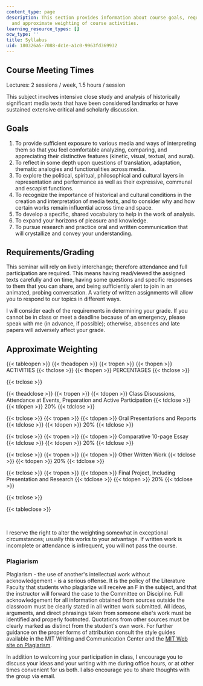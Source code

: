 ```yaml
---
content_type: page
description: This section provides information about course goals, requirements, grading,
  and approximate weighting of course activities.
learning_resource_types: []
ocw_type: ''
title: Syllabus
uid: 180326a5-7088-dc1e-a1c0-9963fd369932
---
```


Course Meeting Times
--------------------

Lectures: 2 sessions / week, 1.5 hours / session

This subject involves intensive close study and analysis of historically significant media texts that have been considered landmarks or have sustained extensive critical and scholarly discussion.

Goals
-----

1.  To provide sufficient exposure to various media and ways of interpreting them so that you feel comfortable analyzing, comparing, and appreciating their distinctive features (kinetic, visual, textual, and aural).
2.  To reflect in some depth upon questions of translation, adaptation, thematic analogies and functionalities across media.
3.  To explore the political, spiritual, philosophical and cultural layers in representation and performance as well as their expressive, communal and escapist functions.
4.  To recognize the importance of historical and cultural conditions in the creation and interpretation of media texts, and to consider why and how certain works remain influential across time and space.
5.  To develop a specific, shared vocabulary to help in the work of analysis.
6.  To expand your horizons of pleasure and knowledge.
7.  To pursue research and practice oral and written communication that will crystallize and convey your understanding.

Requirements/Grading
--------------------

This seminar will rely on lively interchange; therefore attendance and full participation are required. This means having read/viewed the assigned texts carefully and on time, having some questions and specific responses to them that you can share, and being sufficiently alert to join in an animated, probing conversation. A variety of written assignments will allow you to respond to our topics in different ways.

I will consider each of the requirements in determining your grade. If you cannot be in class or meet a deadline because of an emergency, please speak with me (in advance, if possible); otherwise, absences and late papers will adversely affect your grade.

Approximate Weighting
---------------------

{{< tableopen >}}
{{< theadopen >}}
{{< tropen >}}
{{< thopen >}}
ACTIVITIES
{{< thclose >}}
{{< thopen >}}
PERCENTAGES
{{< thclose >}}

{{< trclose >}}

{{< theadclose >}}
{{< tropen >}}
{{< tdopen >}}
Class Discussions, Attendance at Events, Preparation and Active Participation
{{< tdclose >}}
{{< tdopen >}}
20%
{{< tdclose >}}

{{< trclose >}}
{{< tropen >}}
{{< tdopen >}}
Oral Presentations and Reports
{{< tdclose >}}
{{< tdopen >}}
20%
{{< tdclose >}}

{{< trclose >}}
{{< tropen >}}
{{< tdopen >}}
Comparative 10-page Essay
{{< tdclose >}}
{{< tdopen >}}
20%
{{< tdclose >}}

{{< trclose >}}
{{< tropen >}}
{{< tdopen >}}
Other Written Work
{{< tdclose >}}
{{< tdopen >}}
20%
{{< tdclose >}}

{{< trclose >}}
{{< tropen >}}
{{< tdopen >}}
Final Project, Including Presentation and Research
{{< tdclose >}}
{{< tdopen >}}
20%
{{< tdclose >}}

{{< trclose >}}

{{< tableclose >}}

  
 

I reserve the right to alter the weighting somewhat in exceptional circumstances; usually this works to your advantage. If written work is incomplete or attendance is infrequent, you will not pass the course.

### Plagiarism

Plagiarism - the use of another's intellectual work without acknowledgement - is a serious offense. It is the policy of the Literature Faculty that students who plagiarize will receive an F in the subject, and that the instructor will forward the case to the Committee on Discipline. Full acknowledgement for all information obtained from sources outside the classroom must be clearly stated in all written work submitted. All ideas, arguments, and direct phrasings taken from someone else's work must be identified and properly footnoted. Quotations from other sources must be clearly marked as distinct from the student's own work. For further guidance on the proper forms of attribution consult the style guides available in the MIT Writing and Communication Center and the [MIT Web site on Plagiarism](http://web.mit.edu/writing/index.html).

In addition to welcoming your participation in class, I encourage you to discuss your ideas and your writing with me during office hours, or at other times convenient for us both. I also encourage you to share thoughts with the group via email.